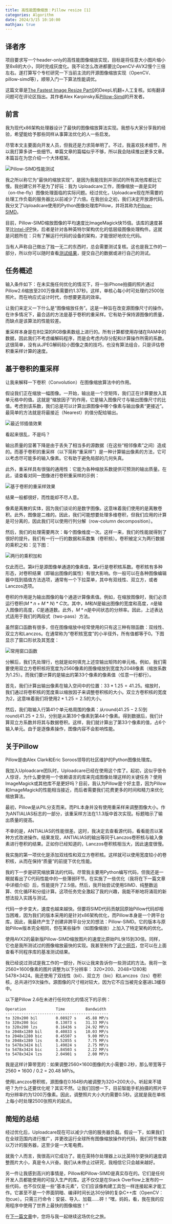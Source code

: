 ```yaml
---
title: 高性能图像缩放：Pillow resize [1]
categories: Algorithm
date: 2024/3/15 10:10:00
mathjax: true
---
```


## 译者序

项目要求写一个header-only的高性能图像缩放实现，目标是将任意大小图片缩小至8x8的大小，同时完成灰度化。我不论怎么改进都要比OpenCV-AVX2慢个三倍左右。遂打算写个专栏研究一下当前主流的开源图像缩放实现（OpenCV、pillow-simd等），顺带入门一下算法性能调优。

这篇文章是[The Fastest Image Resize Part0](https://uploadcare.com/blog/the-fastest-image-resize)的DeepL机翻+人工复核。如有翻译问题可在评论区指出。其作者Alex Karpinsky系[Pillow-Simd](https://github.com/uploadcare/pillow-simd)的开发者。

## 前言

我为现代x86架构处理器设计了最快的图像缩放算法实现。我想与大家分享我的经验，希望能给予那些同样从事算法优化的人一些启发。

尽管本文主要面向开发人员，但我还是力求简单明了。不过，我喜欢技术细节，所以我打算多讲一些细节。单篇文章的篇幅似乎不够，所以我会陆续推出更多文章。本篇旨在为您介绍一个大体框架。

<img src="https://ucarecdn.com/41bbcc44-67ce-4d4a-a58d-7ebf2989fe32/-/quality/smart/-/format/auto/-/resize/1306x/pillow-simd-benchmark-snapshot.png" alt="Pillow-SIMD性能测试">

我之所以称它为“最快的缩放实现”，是因为我能找到并测试的所有其他库都比它慢。我创建它并不是为了好玩：我为 Uploadcare工作，图像缩放一直是实时（on-the-fly）图像处理面临的实际问题。经过优化，Uploadcare现在所需要的处理工作负载的服务器比以前减少了六倍。在我创业之初，我们决定开放源代码。我分叉了Uploadcare使用的Python图像处理库Pillow，并将其称为[Pillow-SIMD](https://github.com/uploadcare/pillow-simd)。

目前，Pillow-SIMD缩放图像的平均速度比ImageMagick快15倍。该库的速度甚至比[Intel-IPP](https://www.intel.com/content/www/us/en/developer/tools/oneapi/ipp.html)快，后者是针对各种英特尔架构优化的低层级图像处理构件。这就是问题所在：只有了解运行代码的设备的架构，才能很好地优化代码。

当有人声称自己做出了独一无二的东西时，总会需要测试复核。这也是我工作的一部分，所以你可以随时查看[测试结果](https://python-pillow.org/pillow-perf/)，提交自己的数据或进行自己的测试。

## 任务概述

输入条件如下：在未实施任何优化的情况下，将一张iPhone拍摄的照片通过Pillow2.6缩放至200万像素需要约1.37秒。这样，单核心每小时可处理约2500张照片。而在响应式设计时代，你想要更高的效率。

让我们来定义一下什么是“图像缩放任务”。这是一种旨在改变源图像尺寸的操作。在许多情况下，最合适的方法是基于卷积的重采样。它有助于保持源图像的质量，而缺点是该算法的性能较差。

重采样本身是在8位深的RGB像素数组上进行的。所有计算都使用存储在RAM中的数据，因此我们不考虑编解码程序，而是会考虑内存分配和计算操作所需的系数。这很简单，没有从JPEG解码较小图像之类的技巧，也没有算法组合，只是评估卷积重采样计算的速度。

## 基于卷积的重采样

让我来解释一下卷积（Convolution）在图像缩放算法中的作用。

假设我们正在缩放一幅图像。一开始，输出是一个空矩阵，我们正在计算要放入其单元格中的值。这就是“缩放因子”的作用，它是输入图像尺寸与输出图像尺寸的比值。考虑到该系数，我们总是可以计算出源图像中哪个像素与输出像素“更接近”。最简单的方法就是将最接近（Nearest）的值分配给输出。

<img src="https://ucarecdn.com/9cf8d6d5-7085-4f4c-b383-2334fe88c68e/-/quality/smart/-/format/auto/-/resize/500x/1*u2gOWomYf1GQ-B1xwcA-9A.png" alt="最近邻插值效果">

看起来很乱，不是吗？

输出质量的显著下降是由于丢失了相当多的源数据（在这些“相邻像素”之间）造成的。而基于卷积的重采样（以下简称“重采样”）是一种计算输出像素的方法，它可以考虑尽可能多的输入像素。它有助于避免局部的几何失真。

此外，重采样具有很强的通用性：它能为各种缩放系数提供可预测的输出质量。在此，请查看对同一图像进行卷积重采样的示例：

<img src="https://ucarecdn.com/9ca21b5d-cc0e-4e81-af86-821fd149ae5d/-/quality/smart/-/format/auto/-/resize/500x/1*94FIj3adFg1S1xsz-g4uOg.png" alt="基于卷积的重采样效果">

结果一般都很好，而性能却不尽人意。

像素是离散的实体，因为我们谈论的是数字图像。这意味着我们使用的是离散卷积。此外，图像是二维的。因此，我们可能想要处理多维卷积，但我们应用的计算是可分离的，因此我们可以使用行列分解（row-column decomposition）。

然后，我们的处理需要两次：每个图像维度一次。这样一来，我们的性能就得到了很好的提升。我们有一行一行的数据和系数集（卷积核）。卷积被定义为两行数据的乘积之和：见下图：

<img src="https://ucarecdn.com/62d27fef-684c-4376-ab38-30b303b602c5/-/quality/smart/-/format/auto/-/resize/600x/1*xyMtArgp_k-DTVMiku-rwQ.png" alt="两行的乘积加和">

仅此而已。第$k$行是源图像单通道的像素值，第$x$行是卷积核系数。卷积核有多种形态，对卷积结果（即输出图像的属性）有很大影响。你一般可以在各种图像编辑器中找到插值方法选项，通常有一个下拉菜单，其中有双线性、双立方，或者Lanczos选项。

卷积的作用是为输出图像的每个通道计算像素值。例如，在缩放图像时，我们必须运行卷积$(M * n + M * N) * C$次。其中，$M$和$N$是输出图像的宽度和高度，$n$是输入图像的高度，$C$是通道数。此外，$M * n$是中间状态的分辨率。因此，上述表达式适用于我们的两段式（two-pass）方法。

虽然窗口函数有很多，但在图像缩放中经常使用的只有这三种有限函数：双线性、双立方和Lanczos。在通常称为“卷积核宽度”的小半径外，所有值都等于0。下图显示了窗口形状及其宽度：

<img src="https://ucarecdn.com/a61f05d3-e8c8-45ed-b076-60738b1caf4a/-/quality/smart/-/format/auto/-/resize/595x/1*enKzTssde2NA75lDXU5Gjg.png" alt="常用窗口函数">

分解后，我们先处理行，也就是如何填充上述空输出矩阵的单元格。例如，我们需要使用双立方卷积核将宽度为2560像素的图像缩放到宽度为2048像素（缩放系数为1.25）。而我们要计算的是输出的第33个像素的像素值（任意一行都行）。

首先，我们计算出输出像素在输入空间中的位置：$33 * 1.25 = 41.25$。缩放时，我们通过将卷积核的宽度乘以缩放因子来调整卷积核的大小。双立方卷积核的宽度为$2$，这意味着我们将使用$2 * 1.25 = 2.5$的大小。

然后，我们取输入行第41个单元格周围的像素：从$\mathrm{round}(41.25 - 2.5)$到$\mathrm{round}(41.25+2.5)$，分别是从第39个像素到第44个像素。得到数据后，我们计算双立方系数并将其与数据卷积。这样，我们就计算出了第33个像素的值，占6个输入单元。由于是逐像素操作，图像内容不会影响性能。

## 关于Pillow

Pillow是由Alex Clark和Eric Soroos领导的社区维护的Python图像处理库。

我加入Uploadcare团队时，Uploadcare已经在使用这个库了。起初，这似乎很令人惊讶，为什么要使用一个依赖语言的库来完成图像处理这样的关键任务？使用ImageMagick或其他库不是更好吗？目前，我认为Pillow是个好主意，因为Pillow和ImageMagick的性能相当接近，而后者需要我们花费更多的时间和精力来优化缩放算法。

最初，Pillow是从PIL分支而来。而PIL本身并没有使用重采样来调整图像大小。作为ANTIALIAS标志的一部分，该重采样方法在1.1.3版中首次实现。标题暗示了输出质量的提高。

不幸的是，ANTIALIAS的性能很差。这时，我决定去查看源代码，看看能否以某种方式改进操作。结果发现，ANTIALIAS的输出等同于Lanczos卷积核与输入像素进行卷积的结果。正如你已经知道的，Lanczos卷积核相当大，因此速度很慢。

我实施的第一项优化是添加双线性和双立方卷积核。这样就可以使用宽度较小的卷积核，从而在保持“质量”的前提下优化性能。

我的下一步是研究缩放算法的代码。尽管我主要用Python编写代码，但我还是一眼就看出了C代码性能中的一些薄弱环节。在实施了一些优化（我将在下一篇文章中详细介绍）后，性能提升了2.5倍。然后，我开始尝试使用SIMD、纯整数运算、优化循环和分组计算。这项任务完全激起了我的兴趣，我能不断地将涌现的新想法投入实践与测试。

代码一步步变大，速度也越来越快。但要将SIMD代码贡献回原始Pillow代码却相当困难，因为我们的版本采用的是针对x86架构优化，而Pillow本身是一个跨平台库。因此，我最终产生了创建非跨平台分叉的想法：Pillow-SIMD。它的版本与原始Pillow版本完全相同，但在某些操作（如图像缩放）上加入了特定架构的优化。

使用AVX2的最新版Pillow-SIMD缩放图片的速度比原始PIL快15到30倍。同样，它也是我所测试过的图像缩放最快的实现。我甚至制作了[这个网页](https://python-pillow.org/pillow-perf/)，您可以在上面查看不同程序库的基准测试结果。

我已经说过测试是我工作的一部分，所以让我来告诉你一些测试的方法。我将一张2560×1600像素的图片调整为以下分辨率： 320×200、2048×1280和5478×3424。我还使用了双线性（bil）、双立方（bic）和Lanczos（lzs）卷积核，总共进行9次操作。源图像的尺寸相对较大，因为它不应当被完全塞进L3缓存中。

以下是Pillow 2.6在未进行任何优化的情况下的示例：

```
Operation             Time         Bandwidth
---------------------------------------------
to 320x200 bil        0.08927 s    45.88 MP/s
to 320x200 bic        0.13073 s    31.33 MP/s
to 320x200 lzs        0.16436 s    24.92 MP/s
to 2048x1280 bil      0.40833 s    10.03 MP/s
to 2048x1280 bic      0.45507 s     9.00 MP/s
to 2048x1280 lzs      0.52855 s     7.75 MP/s
to 5478x3424 bil      1.49024 s     2.75 MP/s
to 5478x3424 bic      1.84503 s     2.22 MP/s
to 5478x3424 lzs      2.04901 s     2.00 MP/s
```

我是这样计算带宽的：如果调整2560×1600图像的大小需要0.2秒，那么带宽等于2560 * 1600 / 0.2 = 20.48 MP/s。

使用Lanczos卷积核，源图像在0.164秒内被调整为320×200大小。听起来不错吧？为什么还要优化呢？其实不然。让我们回想一下，目前智能手机拍摄的照片平均分辨率约为1200万像素。因此，调整照片大小大约需要0.5秒。这就是我在单核上每小时处理2500张照片的起点。

## 简短的总结

经过优化后，Uploadcare现在可以减少六倍的服务器负载。假设一下，如果我们在全球范围内进行推广，并更改运行全球所有图像缩放操作的代码，我们将节省数以万计的服务器，这至少是一大笔电费。

就我个人而言，我很高兴它成功了。能在英特尔处理器上以比英特尔更快的速度调整图片大小，真是令人兴奋。我们从未停止过研究，我相信它只会越来越好。

另一件让我感到高兴的事情是，Pillow和Pillow-SIMD是真实存在的。它们是任何开发人员都能使用的可投入生产的库。这不仅仅是在Stack Overflow上发布的一些代码，也不仅仅是一些“基本元素”，它们应该像构建工具包一样连接起来才能工作。它甚至不是一个界面阴暗、编译时间长达30分钟的复杂C++库（OpenCV：勿cue）。只需三行命令：安装、导入、加载......砰！“嘿，妈妈，看，我在我的应用程序中使用了世界上最快的图像缩放！”

在[下一篇文章](../pillow-resize-1)中，您将与我一起继续这场优化之旅。

